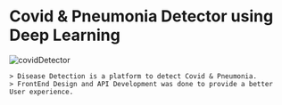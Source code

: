 # Covid & Pneumonia Detector using Deep Learning

![covidDetector](https://user-images.githubusercontent.com/42063201/218276714-ec09dc29-287b-42f8-8dac-f86aab8a6824.gif)

```
> Disease Detection is a platform to detect Covid & Pneumonia.
> FrontEnd Design and API Development was done to provide a better User experience.
```
